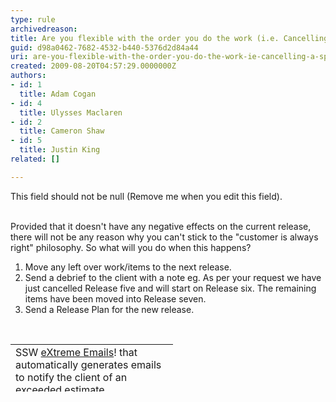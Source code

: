 ```yaml
---
type: rule
archivedreason: 
title: Are you flexible with the order you do the work (i.e. Cancelling a sprint)?
guid: d98a0462-7682-4532-b440-5376d2d84a44
uri: are-you-flexible-with-the-order-you-do-the-work-ie-cancelling-a-sprint
created: 2009-08-20T04:57:29.0000000Z
authors:
- id: 1
  title: Adam Cogan
- id: 4
  title: Ulysses Maclaren
- id: 2
  title: Cameron Shaw
- id: 5
  title: Justin King
related: []

---
```



This field should not be null (Remove me when you edit this field).
<br><excerpt class='endintro'></excerpt><br>

  <p>Provided that it doesn't have any negative effects on the current release, there will not be any reason why you can't stick to the &quot;customer is always right&quot; philosophy. So what will you do when this happens?</p>
<ol>
    <li>Move any left over work/items to the next release. </li>
    <li>Send a debrief to the client with a note eg. As per your request we have just cancelled Release five and will start on Release six. The remaining items have been moved into Release seven. </li>
    <li>Send a Release Plan for the new release. </li>
</ol>
<ol></ol>
    <p>&#160;</p>
    <table style="width&#58;260px;height&#58;76px;" class="clsSSWTable" cellspacing="2" cellpadding="2">
        <tbody>
            <tr>
                <td>SSW <a href="http&#58;//ssw.com.au/SSW/eXtremeEmails/Default.aspx">eXtreme Emails</a>! that automatically generates emails to notify the client of an exceeded estimate </td>
            </tr>
        </tbody>
    </table>



